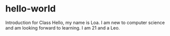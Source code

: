 # hello-world
Introduction for Class
Hello, my name is Loa. I am new to computer science and am looking forward to learning. I am 21 and a Leo. 

